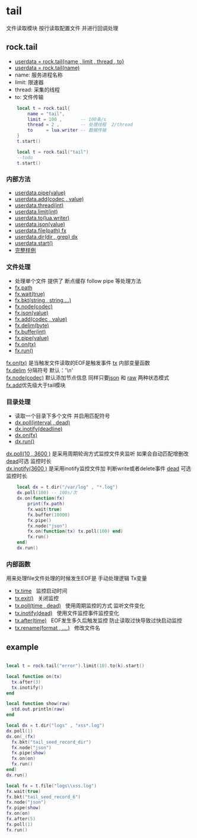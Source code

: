 # tail
文件读取模块 按行读取配置文件 并进行回调处理

## rock.tail
- [userdata = rock.tail{name , limit , thread , to}](#内部方法)
- [userdata = rock.tail(name)](#内部方法)
- name: 服务进程名称
- limit: 限速器
- thread: 采集的线程
- to: 文件传输
```lua
    local t = rock.tail{
        name = "tail",
        limit = 100 ,       -- 100条/s
        thread = 2 ,        -- 处理线程  2/thread
        to     = lua.writer -- 数据传输
    }
    t.start()

    local t = rock.tail("tail")
    --todo
    t.start()
```
### 内部方法

- [userdata.pipe(value)](#)
- [userdata.add(codec , value)](#)
- [userdata.thread(int)](#)
- [userdata.limit(int)](#)
- [userdata.to(lua.writer)](#)
- [userdata.json(value)](#)
- [userdata.file(path) fx](#文件处理)
- [userdata.dir(dir , grep) dx](#目录处理)
- [userdata.start()](#)
- [完整样例](#example)

### 文件处理
- 处理单个文件 提供了 断点缓存 follow pipe 等处理方法
- [fx.path]()
- [fx.wait(true)]()
- [fx.bkt(string , string,...)]()
- [fx.node(codec)]()
- [fx.json(value)]()
- [fx.add(codec , value)]()
- [fx.delim(byte)]()
- [fx.buffer(int)]()
- [fx.pipe(value)]()
- [fx.on(tx)](#内部函数)
- [fx.run()]()

[fx.on(tx)]() 是当触发文件读取的EOF是触发事件 [tx](内部结构) 内部变量函数<br/>
[fx.delim]() 分隔符号 默认：'\n' <br/>
[fx.node(codec)]() 默认添加节点信息 同样只要[json]() 和 [raw]() 两种状态模式 <br/>
[fx.add]()优先级大于tail模块

### 目录处理
- 读取一个目录下多个文件 并启用匹配符号
- [dx.poll(interval , dead)]()
- [dx.inotify(deadline)]()
- [dx.on(fx)]()
- [dx.run()]()

[dx.poll(10 , 3600 )]() 是采用周期轮询方式监控文件夹监听 如果会自动匹配增删改 [dead]()可选 监控时长 <br/>
[dx.inotify(3600 )]() 是采用inotify监控文件加 判断write或者delete事件 [dead]() 可选 监控时长<br/>
```lua
    local dx = t.dir("/var/log" , "*.log")
    dx.poll(100) -- 100s/次
    dx.on(function(fx)
        print(fx.path) 
        fx.wait(true)
        fx.buffer(10000)
        fx.pipe()
        fx.node("json")
        fx.on(function(tx) tx.poll(100) end)
        fx.run()
    end)
    dx.run()
```

### 内部函数
用来处理file文件处理的时候发生EOF是 手动处理逻辑 Tx变量

- [tx.time]() &nbsp; 监控启动时间 
- [tx.exit()]() &nbsp; 关闭监控
- [tx.poll(time , dead)]() &nbsp; 使用周期监控的方式 监听文件变化
- [tx.inotify(dead)]() &nbsp; 使用文件监控事件监控变化
- [tx.after(time)]()   &nbsp; EOF发生多久后触发监控 防止读取过快导致过快启动监控
- [tx.rename(format , ....)]() &nbsp; 修改文件名

## example
```lua

local t = rock.tail("error").limit(10).to(k).start()

local function on(tx)
  tx.after(3)
  tx.inotify()
end

local function show(raw)
  std.out.println(raw)  
end

local dx = t.dir("logs" , "xss*.log")
dx.poll(1)
dx.on(_(fx)
  fx.bkt("tail_seed_record_dir")
  fx.node("json")
  fx.pipe(show)
  fx.on(on)
  fx.run()
end)
dx.run()

local fx = t.file("logs\\xss.log")
fx.wait(true)
fx.bkt("tail_seed_record_6")
fx.node("json")
fx.pipe(show)
fx.on(on)
fx.after(5)
fx.poll(1)
fx.run()
```
